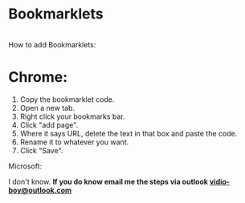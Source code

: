 # Bookmarklets


<br>How to add Bookmarklets:<br>

# Chrome:

1. Copy the bookmarklet code.
2. Open a new tab.
3. Right click your bookmarks bar.
4. Click "add page".
5. Where it says URL, delete the text in that box and paste the code.
6. Rename it to whatever you want.
7. Click "Save".

Microsoft:

I don't know.
<b>If you do know email me the steps via outlook vidio-boy@outlook.com<b>
